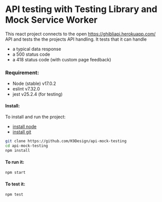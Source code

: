 # API testing with Testing Library and Mock Service Worker

This react project connects to the open https://ghibliapi.herokuapp.com/ API and tests the the projects API handling. It tests that it can handle

- a typical data response
- a 500 status code
- a 418 status code (with custom page feedback)

### Requirement:

- Node (stable) v17.0.2
- eslint v7.32.0
- jest v25.2.4 (for testing)

#### Install:

To install and run the project:

- [install node](https://nodejs.org/en/download/)
- [install git](https://github.com/git-guides/install-git)

```bash
git clone https://github.com/K9Design/api-mock-testing
cd api-mock-testing
npm install
```

#### To run it:

```bash
npm start
```

#### To test it:

```bash
npm test
```
